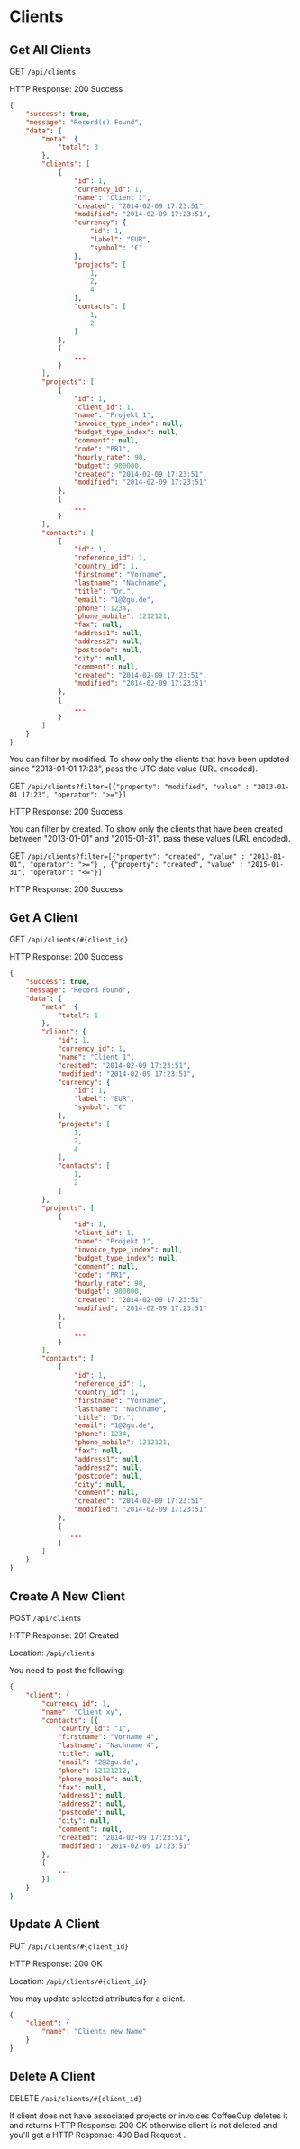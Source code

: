 # Clients

## Get All Clients

GET `/api/clients`

HTTP Response: 200 Success

```json
{
    "success": true,
    "message": "Record(s) Found",
    "data": {
        "meta": {
            "total": 3
        },
        "clients": [
            {
                "id": 1,
                "currency_id": 1,
                "name": "Client 1",
                "created": "2014-02-09 17:23:51",
                "modified": "2014-02-09 17:23:51",
                "currency": {
                    "id": 1,
                    "label": "EUR",
                    "symbol": "€"
                },
                "projects": [
                    1,
                    2,
                    4
                ],
                "contacts": [
                    1,
                    2
                ]
            },
            {
                ...
            }
        ],
        "projects": [
            {
                "id": 1,
                "client_id": 1,
                "name": "Projekt 1",
                "invoice_type_index": null,
                "budget_type_index": null,
                "comment": null,
                "code": "PR1",
                "hourly_rate": 90,
                "budget": 900000,
                "created": "2014-02-09 17:23:51",
                "modified": "2014-02-09 17:23:51"
            },
            {
                ...
            }
        ],
        "contacts": [
            {
                "id": 1,
                "reference_id": 1,
                "country_id": 1,
                "firstname": "Vorname",
                "lastname": "Nachname",
                "title": "Dr.",
                "email": "1@2gu.de",
                "phone": 1234,
                "phone_mobile": 1212121,
                "fax": null,
                "address1": null,
                "address2": null,
                "postcode": null,
                "city": null,
                "comment": null,
                "created": "2014-02-09 17:23:51",
                "modified": "2014-02-09 17:23:51"
            },
            {
                ...
            }
        ]
    }
}
```

You can filter by modified. To show only the clients that have been updated since "2013-01-01 17:23", pass the UTC date value (URL encoded).

GET `/api/clients?filter=[{"property": "modified", "value" : "2013-01-01 17:23", "operator": ">="}]`

HTTP Response: 200 Success

You can filter by created. To show only the clients that have been created between "2013-01-01" and "2015-01-31", pass these values (URL encoded).

GET `/api/clients?filter=[{"property": "created", "value" : "2013-01-01", "operator": ">="} , {"property": "created", "value" : "2015-01-31", "operator": "<="}]`

HTTP Response: 200 Success


## Get A Client

GET `/api/clients/#{client_id}`

HTTP Response: 200 Success

```json
{
    "success": true,
    "message": "Record Found",
    "data": {
        "meta": {
            "total": 1
        },
        "client": {
            "id": 1,
            "currency_id": 1,
            "name": "Client 1",
            "created": "2014-02-09 17:23:51",
            "modified": "2014-02-09 17:23:51",
            "currency": {
                "id": 1,
                "label": "EUR",
                "symbol": "€"
            },
            "projects": [
                1,
                2,
                4
            ],
            "contacts": [
                1,
                2
            ]
        },
        "projects": [
            {
                "id": 1,
                "client_id": 1,
                "name": "Projekt 1",
                "invoice_type_index": null,
                "budget_type_index": null,
                "comment": null,
                "code": "PR1",
                "hourly_rate": 90,
                "budget": 900000,
                "created": "2014-02-09 17:23:51",
                "modified": "2014-02-09 17:23:51"
            },
            {
                ...
            }
        ],
        "contacts": [
            {
                "id": 1,
                "reference_id": 1,
                "country_id": 1,
                "firstname": "Vorname",
                "lastname": "Nachname",
                "title": "Dr.",
                "email": "1@2gu.de",
                "phone": 1234,
                "phone_mobile": 1212121,
                "fax": null,
                "address1": null,
                "address2": null,
                "postcode": null,
                "city": null,
                "comment": null,
                "created": "2014-02-09 17:23:51",
                "modified": "2014-02-09 17:23:51"
            },
            {
               ...
            }
        ]
    }
}
```

## Create A New Client

POST `/api/clients`

HTTP Response: 201 Created

Location: `/api/clients`

You need to post the following:

```json
{
	"client": {
        "currency_id": 1,
        "name": "Client xy",
        "contacts": [{
            "country_id": "1",
            "firstname": "Vorname 4",
            "lastname": "Nachname 4",
            "title": null,
            "email": "2@2gu.de",
            "phone": 12121212,
            "phone_mobile": null,
            "fax": null,
            "address1": null,
            "address2": null,
            "postcode": null,
            "city": null,
            "comment": null,
            "created": "2014-02-09 17:23:51",
            "modified": "2014-02-09 17:23:51"
        },
        {
            ...
        }]
    }
}
```

## Update A Client

PUT `/api/clients/#{client_id}`

HTTP Response: 200 OK

Location: `/api/clients/#{client_id}`

You may update selected attributes for a client.

```json
{
	"client": {
        "name": "Clients new Name"
    }
}
```

## Delete A Client

DELETE `/api/clients/#{client_id}`

If client does not have associated projects or invoices CoffeeCup deletes it and returns HTTP Response: 200 OK otherwise client is not deleted and you'll get a HTTP Response: 400 Bad Request .
